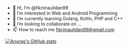 - 👋 Hi, I’m @fikrimaulidan99
- 👀 I’m interested in Web and Android Programming
- 🌱 I’m currently learning Golang, Kotlin, PHP and C++
- 💞️ I’m looking to collaborate on ...
- 📫 How to reach me fikrimaulidan99@gmail.com

<!---
fikrimaulidan99/fikrimaulidan99 is a ✨ special ✨ repository because its `README.md` (this file) appears on your GitHub profile.
You can click the Preview link to take a look at your changes.
--->
[![Anurag's GitHub stats](https://github-readme-stats.vercel.app/api?username=fikrimaulidan99)](https://github.com/fikrimaulidan99/github-readme-stats)
